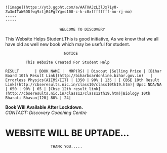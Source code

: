  ```
 ![image](https://yt3.ggpht.com/a/AATXAJzL3lJx71y0-Zw3mITaW6DDfwg9ztjB4PgtYg=s100-c-k-c0xffffffff-no-rj-mo)
 -----
 -----
 ```
                            WELCOME TO DISCOVERY              

  This Website Helps Student.This is good initiative,
  As we know that we all have old as well new book which may be useful for student.

                              NOTICE
                            
             This Website Created For Student Help       

`
   RESULT       | BOOK NAME |  MRP(RS) | Discout |Selling Price |
   [Bihar Board 10th Result Link](http://biharboardonline.bihar.gov.in)   | Errorless Physics(AIIMS/IIT) | 1350 | 90% | 135 |
  [ CBSE 10th Result Link](http://cbseresults.nic.in/class10/class10th19.htm)| Upsc NDA/NA | 650 | 90% | 65 |
  [Cbse 12th result link](http://cbseresults.nic.in/class12/class12th19.htm)|Biology 10th Bharati Bhavan|120| 80% | 24|
 ` 
   
 **Book Will Available After Lockdown.**  
 *CONTACT: Discovery Coaching Centre* 

  
#         WEBSITE WILL BE UPTADE...
                        THANK YOU.....
